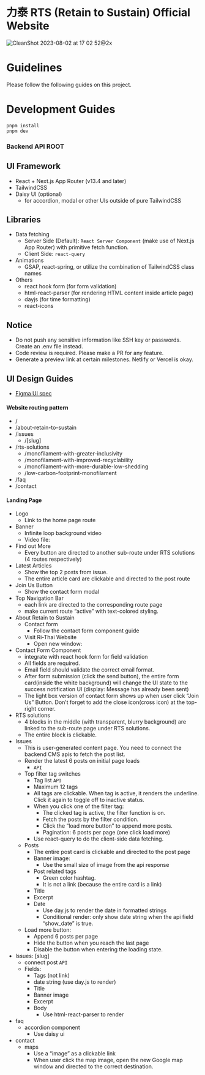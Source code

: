 # 力泰 RTS (Retain to Sustain) Official Website

![CleanShot 2023-08-02 at 17 02 52@2x](https://github.com/xJkit/rts-official/assets/18704345/06370add-ee26-49d9-9894-643d09671433)


# Guidelines

Please follow the following guides on this project.

# Development Guides

```
pnpm install
pnpm dev 
```

### Backend API ROOT



## UI Framework

- React + Next.js App Router (v13.4 and later)
- TailwindCSS
- Daisy UI (optional)
    - for accordion, modal or other UIs outside of pure TailwindCSS

## Libraries

- Data fetching
    - Server Side (Default): `React Server Component` (make use of Next.js App Router) with primitive fetch function.
    - Client Side: `react-query`
- Animations
    - GSAP, react-spring, or utilize the combination of TailwindCSS class names
- Others
    - react hook form (for form validation)
    - html-react-parser (for rendering HTML content inside article page)
    - dayjs (for time formatting)
    - react-icons

## Notice

- Do not push any sensitive information like SSH key or passwords. Create an .env file instead.
- Code review is required. Please make a PR for any feature.
- Generate a preview link at certain milestones. Netlify or Vercel is okay.

## UI Design Guides

- [Figma UI spec](https://www.figma.com/file/VN9mFQZVqylxCFHabEc2jT/RTS-website-%E5%B7%A5%E7%A8%8B?type=design&node-id=0%3A1&mode=design&t=Cp4OnLk8bERR3MZp-1)

#### Website routing pattern
- /
- /about-retain-to-sustain
- /issues
    - /[slug]
- /rts-solutions
    - /monofilament-with-greater-inclusivity
    - /monofilament-with-improved-recyclability
    - /monofilament-with-more-durable-low-shedding
    - /low-carbon-footprint-monofilament
- /faq
- /contact

#### Landing Page
- Logo
    - Link to the home page route
- Banner
    - Infinite loop background video
    - Video file:
- Find out More
    - Every button are directed to another sub-route under RTS solutions (4 routes respectively)
- Latest Articles
    - Show the top 2 posts from issue.
    - The entire article card are clickable and directed to the post route
- Join Us Button
    - Show the contact form modal
- Top Navigation Bar
    - each link are directed to the corresponding route page
    - make current route  “active” with text-colored styling.
- About Retain to Sustain
    - Contact form
        - Follow the contact form component guide
    - Visit Ri-Thai Website
        - Open new window:
- Contact Form Component
    - integrate with react hook form for field validation
    - All fields are required.
    - Email field should validate the correct email format.
    - After form submission (click the send button), the entire form card(inside the white background) will change the UI state to the success notification UI (display: Message has already been sent)
    - The light box version of contact form shows up when user click “Join Us” Button. Don’t forget to add the close icon(cross icon) at the top-right corner.
- RTS solutions
    - 4 blocks in the middle (with transparent, blurry background) are linked to the sub-route page under RTS solutions.
    - The entire block is clickable.
- Issues
    - This is user-generated content page. You need to connect the backend CMS apis to fetch the post list.
    - Render the latest 6 posts on initial page loads
        - `API` 
    - Top filter tag switches
        - Tag list `API` 
        - Maximum 12 tags
        - All tags are clickable. When tag is active, it renders the underline. Click it again to toggle off to inactive status.
        - When you click one of the filter tag:
            - The clicked tag is active, the filter function is on.
            - Fetch the posts by the filter condition.
            - Click the “load more button” to append more posts.
            - Pagination: 6 posts per page (one click load more)
        - Use react-query to do the client-side data fetching.
    - Posts
        - The entire post card is clickable and directed to the post page
        - Banner image:
            - Use the small size of image from the api response
        - Post related tags
            - Green color hashtag.
            - It is not a link (because the entire card is a link)
        - Title
        - Excerpt
        - Date
            - Use day.js to render the date in formatted strings
            - Conditional render: only show date string when the api field “show_date” is true.
    - Load more button:
        - Append 6 posts per page
        - Hide the button when you reach the last page
        - Disable the button when entering the loading state.
- Issues: [slug]
    - connect post `API`
    - Fields:
        - Tags (not link)
        - date string (use day.js to render)
        - Title
        - Banner image
        - Excerpt
        - Body
            - Use html-react-parser to render
- faq
    - accordion component
        - Use daisy ui
- contact
    - maps
        - Use a “image” as a clickable link
        - When user click the map image, open the new Google map window and directed to the correct destination.
